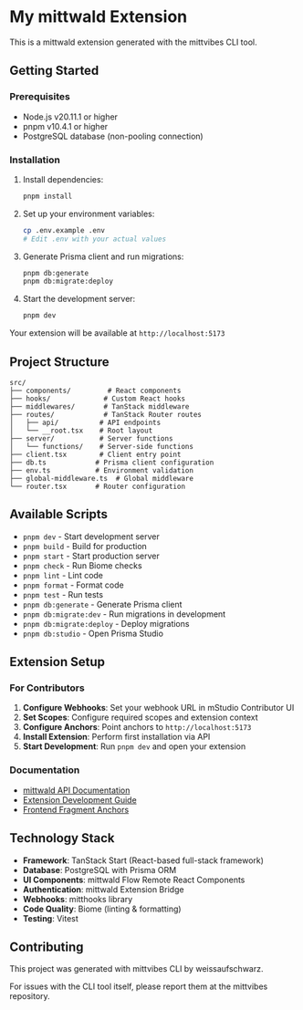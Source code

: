 # My mittwald Extension

This is a mittwald extension generated with the mittvibes CLI tool.

## Getting Started

### Prerequisites

- Node.js v20.11.1 or higher
- pnpm v10.4.1 or higher
- PostgreSQL database (non-pooling connection)

### Installation

1. Install dependencies:
   ```bash
   pnpm install
   ```

2. Set up your environment variables:
   ```bash
   cp .env.example .env
   # Edit .env with your actual values
   ```

3. Generate Prisma client and run migrations:
   ```bash
   pnpm db:generate
   pnpm db:migrate:deploy
   ```

4. Start the development server:
   ```bash
   pnpm dev
   ```

Your extension will be available at `http://localhost:5173`

## Project Structure

```
src/
├── components/         # React components
├── hooks/             # Custom React hooks
├── middlewares/       # TanStack middleware
├── routes/            # TanStack Router routes
│   ├── api/          # API endpoints
│   └── __root.tsx    # Root layout
├── server/           # Server functions
│   └── functions/    # Server-side functions
├── client.tsx        # Client entry point
├── db.ts            # Prisma client configuration
├── env.ts           # Environment validation
├── global-middleware.ts  # Global middleware
└── router.tsx       # Router configuration
```

## Available Scripts

- `pnpm dev` - Start development server
- `pnpm build` - Build for production
- `pnpm start` - Start production server
- `pnpm check` - Run Biome checks
- `pnpm lint` - Lint code
- `pnpm format` - Format code
- `pnpm test` - Run tests
- `pnpm db:generate` - Generate Prisma client
- `pnpm db:migrate:dev` - Run migrations in development
- `pnpm db:migrate:deploy` - Deploy migrations
- `pnpm db:studio` - Open Prisma Studio

## Extension Setup

### For Contributors

1. **Configure Webhooks**: Set your webhook URL in mStudio Contributor UI
2. **Set Scopes**: Configure required scopes and extension context
3. **Configure Anchors**: Point anchors to `http://localhost:5173`
4. **Install Extension**: Perform first installation via API
5. **Start Development**: Run `pnpm dev` and open your extension

### Documentation

- [mittwald API Documentation](https://api.mittwald.de/v2/docs/)
- [Extension Development Guide](https://developer.mittwald.de/docs/v2/contribution/)
- [Frontend Fragment Anchors](https://developer.mittwald.de/de/docs/v2/contribution/reference/frontend-fragment-anchors/)

## Technology Stack

- **Framework**: TanStack Start (React-based full-stack framework)
- **Database**: PostgreSQL with Prisma ORM
- **UI Components**: mittwald Flow Remote React Components
- **Authentication**: mittwald Extension Bridge
- **Webhooks**: mitthooks library
- **Code Quality**: Biome (linting & formatting)
- **Testing**: Vitest

## Contributing

This project was generated with mittvibes CLI by weissaufschwarz.

For issues with the CLI tool itself, please report them at the mittvibes repository.